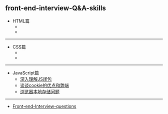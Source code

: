 ## front-end-interview-Q&A-skills  
* HTML篇  
  * []()  
  * 
  
---

* CSS篇  
  * []()  
  * 
  
---

* JavaScript篇  
  * [深入理解JS闭包](https://github.com/wumengsheng/front-end-interview/blob/master/深入理解JS闭包.md)   
  * [谈谈cookie的优点和弊端](https://github.com/wumengsheng/front-end-interview/blob/master/谈谈cookie的优点和弊端.md)  
  * [浏览器本地存储问题](https://github.com/wumengsheng/front-end-interview/blob/master/浏览器本地存储问题.md)  
  
---
* [Front-end-Interview-questions](https://github.com/wumengsheng/Front-end-Interview-questions)
